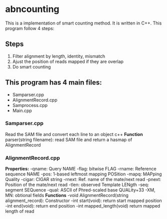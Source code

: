 # abncounting
This is a implementation of smart counting method. It is written in C++. This program follow 4 steps:
## Steps
1. Filter alignment by length, identity, mismatch
2. Ajust the position of reads mapped if they are overlap
3. Do smart counting

## This program has 4 main files:
- Samparser.cpp
- AlignmentRecord.cpp
- Samprocess.cpp
- Main.cpp

### Samparser.cpp
Read the SAM file and convert each line to an object c++
**Function**
parser(string filename): read SAM file and return a hasmap of AlignmentRecord

### AlignmentRecord.cpp
**Properties:**
-qname: Query NAME
-flag: bitwise FLAG
-rname: Reference sequence NAME
-pos: 1-based leftmost mapping POSition
-mapq: MAPping Quality
-cigar: CIGAR string
-rnext: Ref. name of the mate/next read
-pnext: Position of the mate/next read
-tlen: observed Template LENgth
-seq: segment SEQuence
-qual: ASCII of Phred-scaled base QUALity+33
-XM, MN: obtional fields
**Functions**
-void AlignmentRecord(string alignment_record): Constructor
-int start(void): return start mapped position
-int end(void): return end position
-int mapped_length(void) return mapped length of read
